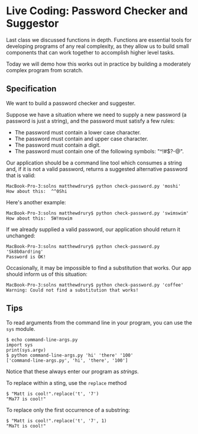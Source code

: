 # Live Coding: Password Checker and Suggestor

Last class we discussed functions in depth.  Functions are essential tools for developing programs of any real complexity, as they allow us to build small components that can work together to accomplish higher level tasks.

Today we will demo how this works out in practice by building a moderately complex program from scratch.

## Specification

We want to build a password checker and suggester.

Suppose we have a situation where we need to supply a new password (a password is just a string), and the password must satisfy a few rules:

  - The password must contain a lower case character.
  - The password must contain and upper case character.
  - The password must contain a digit.
  - The password must contain one of the following symbols: "^!#$?-@".

Our application should be a command line tool which consumes a string and, if it is not a valid password, returns a suggested alternative password that is valid:

```
MacBook-Pro-3:solns matthewdrury$ python check-password.py 'moshi'
How about this:  ^^0Shi
```

Here's another example:

```
MacBook-Pro-3:solns matthewdrury$ python check-password.py 'swimswim'
How about this:  5W!mswim
```

If we already supplied a valid password, our application should return it unchanged:

```
MacBook-Pro-3:solns matthewdrury$ python check-password.py 'Sk8b0ard!ing'
Password is OK!
```

Occasionally, it may be impossible to find a substitution that works.  Our app should inform us of this situation:

```
MacBook-Pro-3:solns matthewdrury$ python check-password.py 'coffee'
Warning: Could not find a substitution that works!
```

## Tips

To read arguments from the command line in your program, you can use the `sys` module.

```
$ echo command-line-args.py
import sys
print(sys.argv)
$ python command-line-args.py 'hi' 'there' '100'
['command-line-args.py', 'hi', 'there', '100']
```

Notice that these always enter our program as *strings*.

To replace within a sting, use the `replace` method

```
$ "Matt is cool!".replace('t', '7')
"Ma77 is cool!"
```

To replace only the first occurrence of a substring:

```
$ "Matt is cool!".replace('t', '7', 1)
"Ma7t is cool!"
```
